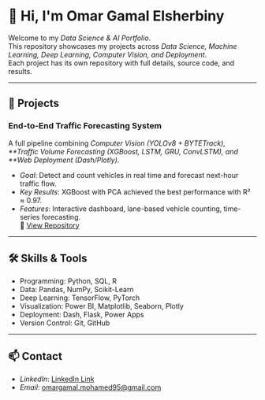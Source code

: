 # 👋 Hi, I'm Omar Gamal Elsherbiny

Welcome to my *Data Science & AI Portfolio*.  
This repository showcases my projects across *Data Science, Machine Learning, Deep Learning, Computer Vision, and Deployment*.  
Each project has its own repository with full details, source code, and results.

---

## 🚀 Projects

### End-to-End Traffic Forecasting System  
A full pipeline combining *Computer Vision (YOLOv8 + BYTETrack), **Traffic Volume Forecasting (XGBoost, LSTM, GRU, ConvLSTM), and **Web Deployment (Dash/Plotly)*.  
- *Goal*: Detect and count vehicles in real time and forecast next-hour traffic flow.  
- *Key Results*: XGBoost with PCA achieved the best performance with R² ≈ 0.97.  
- *Features*: Interactive dashboard, lane-based vehicle counting, time-series forecasting.  
🔗 [View Repository](https://github.com/3omar95/end-to-end-traffic-analytics)

---

## 🛠 Skills & Tools
- Programming: Python, SQL, R  
- Data: Pandas, NumPy, Scikit-Learn  
- Deep Learning: TensorFlow, PyTorch  
- Visualization: Power BI, Matplotlib, Seaborn, Plotly  
- Deployment: Dash, Flask, Power Apps  
- Version Control: Git, GitHub  

---

## 📫 Contact  
- *LinkedIn*: [LinkedIn Link](https://www.linkedin.com/in/omar-gamal-elsherbiny-480a192b3)  
- *Email*: omargamal.mohamed95@gmail.com

